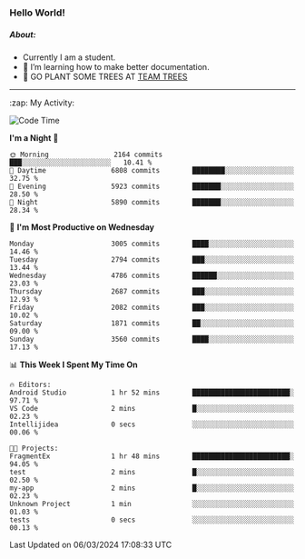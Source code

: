 ### Hello World!

##### About:
- Currently I am a student.
- 🌱 I’m learning how to make better documentation.
- 🌱 GO PLANT SOME TREES AT [TEAM TREES](https://teamtrees.org/)

---
  <summary>:zap: My Activity:</summary>
  
<!--START_SECTION:waka-->
![Code Time](http://img.shields.io/badge/Code%20Time-1%2C296%20hrs%2047%20mins-blue)

**I'm a Night 🦉** 

```text
🌞 Morning                2164 commits        ███░░░░░░░░░░░░░░░░░░░░░░   10.41 % 
🌆 Daytime                6808 commits        ████████░░░░░░░░░░░░░░░░░   32.75 % 
🌃 Evening                5923 commits        ███████░░░░░░░░░░░░░░░░░░   28.50 % 
🌙 Night                  5890 commits        ███████░░░░░░░░░░░░░░░░░░   28.34 % 
```
📅 **I'm Most Productive on Wednesday** 

```text
Monday                   3005 commits        ████░░░░░░░░░░░░░░░░░░░░░   14.46 % 
Tuesday                  2794 commits        ███░░░░░░░░░░░░░░░░░░░░░░   13.44 % 
Wednesday                4786 commits        ██████░░░░░░░░░░░░░░░░░░░   23.03 % 
Thursday                 2687 commits        ███░░░░░░░░░░░░░░░░░░░░░░   12.93 % 
Friday                   2082 commits        ███░░░░░░░░░░░░░░░░░░░░░░   10.02 % 
Saturday                 1871 commits        ██░░░░░░░░░░░░░░░░░░░░░░░   09.00 % 
Sunday                   3560 commits        ████░░░░░░░░░░░░░░░░░░░░░   17.13 % 
```


📊 **This Week I Spent My Time On** 

```text
🔥 Editors: 
Android Studio           1 hr 52 mins        ████████████████████████░   97.71 % 
VS Code                  2 mins              █░░░░░░░░░░░░░░░░░░░░░░░░   02.23 % 
Intellijidea             0 secs              ░░░░░░░░░░░░░░░░░░░░░░░░░   00.06 % 

🐱‍💻 Projects: 
FragmentEx               1 hr 48 mins        ████████████████████████░   94.05 % 
test                     2 mins              █░░░░░░░░░░░░░░░░░░░░░░░░   02.50 % 
my-app                   2 mins              █░░░░░░░░░░░░░░░░░░░░░░░░   02.23 % 
Unknown Project          1 min               ░░░░░░░░░░░░░░░░░░░░░░░░░   01.03 % 
tests                    0 secs              ░░░░░░░░░░░░░░░░░░░░░░░░░   00.13 % 
```


 Last Updated on 06/03/2024 17:08:33 UTC
<!--END_SECTION:waka-->
